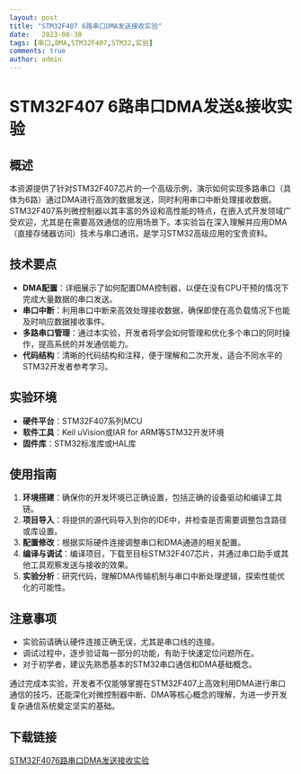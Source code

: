 ```yaml
---
layout: post
title: "STM32F407 6路串口DMA发送接收实验"
date:   2023-08-30
tags: [串口,DMA,STM32F407,STM32,实验]
comments: true
author: admin
---
```

# STM32F407 6路串口DMA发送&接收实验

## 概述

本资源提供了针对STM32F407芯片的一个高级示例，演示如何实现多路串口（具体为6路）通过DMA进行高效的数据发送，同时利用串口中断处理接收数据。STM32F407系列微控制器以其丰富的外设和高性能的特点，在嵌入式开发领域广受欢迎，尤其是在需要高效通信的应用场景下。本实验旨在深入理解并应用DMA（直接存储器访问）技术与串口通讯，是学习STM32高级应用的宝贵资料。

## 技术要点

- **DMA配置**：详细展示了如何配置DMA控制器，以便在没有CPU干预的情况下完成大量数据的串口发送。
- **串口中断**：利用串口中断来高效处理接收数据，确保即使在高负载情况下也能及时响应数据接收事件。
- **多路串口管理**：通过本实验，开发者将学会如何管理和优化多个串口的同时操作，提高系统的并发通信能力。
- **代码结构**：清晰的代码结构和注释，便于理解和二次开发，适合不同水平的STM32开发者参考学习。

## 实验环境

- **硬件平台**：STM32F407系列MCU
- **软件工具**：Keil uVision或IAR for ARM等STM32开发环境
- **固件库**：STM32标准库或HAL库

## 使用指南

1. **环境搭建**：确保你的开发环境已正确设置，包括正确的设备驱动和编译工具链。
2. **项目导入**：将提供的源代码导入到你的IDE中，并检查是否需要调整包含路径或库设置。
3. **配置修改**：根据实际硬件连接调整串口和DMA通道的相关配置。
4. **编译与调试**：编译项目，下载至目标STM32F407芯片，并通过串口助手或其他工具观察发送与接收的效果。
5. **实验分析**：研究代码，理解DMA传输机制与串口中断处理逻辑，探索性能优化的可能性。

## 注意事项

- 实验前请确认硬件连接正确无误，尤其是串口线的连接。
- 调试过程中，逐步验证每一部分的功能，有助于快速定位问题所在。
- 对于初学者，建议先熟悉基本的STM32串口通信和DMA基础概念。

通过完成本实验，开发者不仅能够掌握在STM32F407上高效利用DMA进行串口通信的技巧，还能深化对微控制器中断、DMA等核心概念的理解，为进一步开发复杂通信系统奠定坚实的基础。

## 下载链接

[STM32F4076路串口DMA发送接收实验](https://pan.quark.cn/s/be99dcb67d3e)